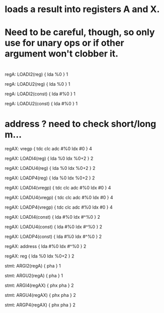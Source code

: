 #
# loads a result into registers A and X.
# Need to be careful, though, so only use for unary ops or if other argument won't clobber it.
#
#


regA: LOADI2(reg) {
	lda %0
} 1

regA: LOADU2(reg) {
	lda %0
} 1


regA: LOADI2(const) {
	lda #%0
} 1

regA: LOADU2(const) {
	lda #%0
} 1

# address ? need to check short/long m...


regAX: vregp {
    tdc
    clc
    adc #%0
    ldx #0
}  4

regAX: LOADI4(reg)  {
    lda %0
    ldx %0+2
}  2

regAX: LOADU4(reg)  {
    lda %0
    ldx %0+2
}  2

regAX: LOADP4(reg)  {
    lda %0
    ldx %0+2
}  2

regAX: LOADI4(vregp)  {
    tdc
    clc
    adc #%0
    ldx #0
}  4

regAX: LOADU4(vregp)  {
    tdc
    clc
    adc #%0
    ldx #0
}  4

regAX: LOADP4(vregp)  {
    tdc
    clc
    adc #%0
    ldx #0
}  4


regAX: LOADI4(const)  {
    lda #%0
    ldx #^%0
}  2

regAX: LOADU4(const)  {
    lda #%0
    ldx #^%0
}  2

regAX: LOADP4(const)  {
    lda #%0
    ldx #^%0
}  2


regAX: address {
	lda #%0
	ldx #^%0
} 2

regAX: reg {
	lda %0
	ldx %0+2
} 2


stmt: ARGI2(regA) {
	pha
} 1

stmt: ARGU2(regA) {
	pha
} 1


stmt: ARGI4(regAX) {
	phx
	pha
} 2

stmt: ARGU4(regAX) {
	phx
	pha
} 2

stmt: ARGP4(regAX) {
	phx
	pha
} 2
